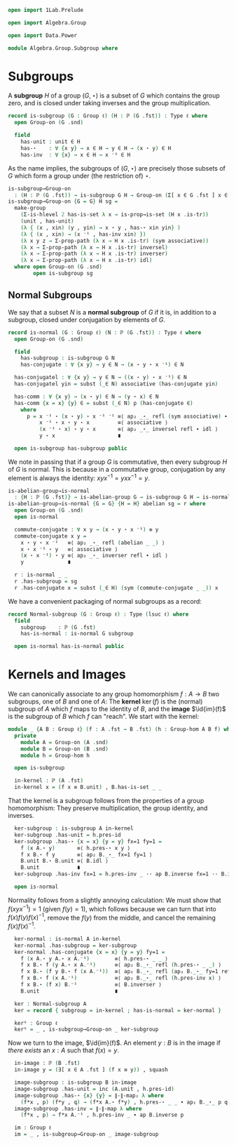 ```agda
open import 1Lab.Prelude

open import Algebra.Group

open import Data.Power

module Algebra.Group.Subgroup where
```

<!--
```agda
private variable
  ℓ ℓ' : Level
  G : Group ℓ
```
-->

# Subgroups

A **subgroup** $H$ of a group $(G, \star)$ is a subset of $G$ which
contains the group zero, and is closed under taking inverses and the
group multiplication.

```agda
record is-subgroup (G : Group ℓ) (H : ℙ (G .fst)) : Type ℓ where
  open Group-on (G .snd)

  field
    has-unit : unit ∈ H
    has-⋆    : ∀ {x y} → x ∈ H → y ∈ H → (x ⋆ y) ∈ H
    has-inv  : ∀ {x} → x ∈ H → x ⁻¹ ∈ H
```

As the name implies, the subgroups of $(G, \star)$ are precisely those
subsets of $G$ which form a group under (the restriction of) $\star$.

```agda
is-subgroup→Group-on
  : (H : ℙ (G .fst)) → is-subgroup G H → Group-on (Σ[ x ∈ G .fst ] x ∈ H)
is-subgroup→Group-on {G = G} H sg =
  make-group
    (Σ-is-hlevel 2 has-is-set λ x → is-prop→is-set (H x .is-tr))
    (unit , has-unit)
    (λ { (x , xin) (y , yin) → x ⋆ y , has-⋆ xin yin} )
    (λ { (x , xin) → (x ⁻¹ , has-inv xin) })
    (λ x y z → Σ-prop-path (λ x → H x .is-tr) (sym associative))
    (λ x → Σ-prop-path (λ x → H x .is-tr) inversel)
    (λ x → Σ-prop-path (λ x → H x .is-tr) inverser)
    (λ x → Σ-prop-path (λ x → H x .is-tr) idl)
  where open Group-on (G .snd)
        open is-subgroup sg
```

## Normal Subgroups

We say that a subset $N$ is a **normal subgroup** of $G$ if it is, in
addition to a subgroup, closed under conjugation by elements of $G$.

```agda
record is-normal (G : Group ℓ) (N : ℙ (G .fst)) : Type ℓ where
  open Group-on (G .snd)

  field
    has-subgroup : is-subgroup G N
    has-conjugate : ∀ {x y} → y ∈ N → (x ⋆ y ⋆ x ⁻¹) ∈ N

  has-conjugatel : ∀ {x y} → y ∈ N → ((x ⋆ y) ⋆ x ⁻¹) ∈ N
  has-conjugatel yin = subst (_∈ N) associative (has-conjugate yin)

  has-comm : ∀ {x y} → (x ⋆ y) ∈ N → (y ⋆ x) ∈ N
  has-comm {x = x} {y} ∈ = subst (_∈ N) p (has-conjugate ∈)
    where
      p = x ⁻¹ ⋆ (x ⋆ y) ⋆ x ⁻¹ ⁻¹ ≡⟨ ap₂ _⋆_ refl (sym associative) ∙ (λ i → x ⁻¹ ⋆ x ⋆ y ⋆ inv-inv {x = x} i) ⟩
          x ⁻¹ ⋆ x ⋆ y ⋆ x         ≡⟨ associative ⟩
          (x ⁻¹ ⋆ x) ⋆ y ⋆ x       ≡⟨ ap₂ _⋆_ inversel refl ∙ idl ⟩
          y ⋆ x                    ∎

  open is-subgroup has-subgroup public
```

We note in passing that if a group $G$ is commutative, then every
subgroup $H$ of $G$ is normal. This is because in a commutative group,
conjugation by any element is always the identity: $xyx^{-1} = yxx^{-1}
= y$.

```agda
is-abelian-group→is-normal
  : {H : ℙ (G .fst)} → is-abelian-group G → is-subgroup G H → is-normal G H
is-abelian-group→is-normal {G = G} {H = H} abelian sg = r where
  open Group-on (G .snd)
  open is-normal

  commute-conjugate : ∀ x y → (x ⋆ y ⋆ x ⁻¹) ≡ y
  commute-conjugate x y =
    x ⋆ y ⋆ x ⁻¹   ≡⟨ ap₂ _⋆_ refl (abelian _ _) ⟩
    x ⋆ x ⁻¹ ⋆ y   ≡⟨ associative ⟩
    (x ⋆ x ⁻¹) ⋆ y ≡⟨ ap₂ _⋆_ inverser refl ∙ idl ⟩
    y              ∎

  r : is-normal _ _
  r .has-subgroup = sg
  r .has-conjugate x = subst (_∈ H) (sym (commute-conjugate _ _)) x
```

We have a convenient packaging of normal subgroups as a record:

```agda
record Normal-subgroup (G : Group ℓ) : Type (lsuc ℓ) where
  field
    subgroup    : ℙ (G .fst)
    has-is-normal : is-normal G subgroup

  open is-normal has-is-normal public
```

# Kernels and Images

We can canonically associate to any group homomorphism $f : A \to B$ two
subgroups, one of $B$ and one of $A$: The **kernel** $\ker(f)$ is
the (normal) subgroup of $A$ which $f$ maps to the identity of $B$, and
the **image** $\id{im}(f)$ is the subgroup of $B$ which $f$ can "reach".
We start with the kernel:

```agda
module _ {A B : Group ℓ} (f : A .fst → B .fst) (h : Group-hom A B f) where
  private
    module A = Group-on (A .snd)
    module B = Group-on (B .snd)
    module h = Group-hom h

  open is-subgroup

  in-kernel : ℙ (A .fst)
  in-kernel x = (f x ≡ B.unit) , B.has-is-set _ _
```

That the kernel is a subgroup follows from the properties of a group
homomorphism: They preserve multiplication, the group identity, and
inverses.

```agda
  ker-subgroup : is-subgroup A in-kernel
  ker-subgroup .has-unit = h.pres-id
  ker-subgroup .has-⋆ {x = x} {y = y} fx=1 fy=1 =
    f (x A.⋆ y)       ≡⟨ h.pres-⋆ x y ⟩
    f x B.⋆ f y       ≡⟨ ap₂ B._⋆_ fx=1 fy=1 ⟩
    B.unit B.⋆ B.unit ≡⟨ B.idl ⟩
    B.unit            ∎
  ker-subgroup .has-inv fx=1 = h.pres-inv _ ·· ap B.inverse fx=1 ·· B.inv-unit≡unit

  open is-normal
```

Normality follows from a slightly annoying calculation: We must show
that $f(xyx^{-1}) = 1$ (given $f(y) = 1$), which follows because we can
turn that into $f(x)f(y)f(x)^{-1}$, remove the $f(y)$ from the middle,
and cancel the remaining $f(x)f(x)^{-1}$.

```agda
  ker-normal : is-normal A in-kernel
  ker-normal .has-subgroup = ker-subgroup
  ker-normal .has-conjugate {x = x} {y = y} fy=1 =
    f (x A.⋆ y A.⋆ x A.⁻¹)        ≡⟨ h.pres-⋆ _ _ ⟩
    f x B.⋆ f (y A.⋆ x A.⁻¹)      ≡⟨ ap₂ B._⋆_ refl (h.pres-⋆ _ _) ⟩
    f x B.⋆ (f y B.⋆ f (x A.⁻¹))  ≡⟨ ap₂ B._⋆_ refl (ap₂ B._⋆_ fy=1 refl ∙ B.idl) ⟩
    f x B.⋆ f (x A.⁻¹)            ≡⟨ ap₂ B._⋆_ refl (h.pres-inv x) ⟩
    f x B.⋆ (f x) B.⁻¹            ≡⟨ B.inverser ⟩
    B.unit                        ∎

  ker : Normal-subgroup A
  ker = record { subgroup = in-kernel ; has-is-normal = ker-normal }

  kerᴳ : Group ℓ
  kerᴳ = _ , is-subgroup→Group-on _ ker-subgroup
```

Now we turn to the image, $\id{im}(f)$. An element $y : B$ is in the
image if _there exists_ an $x : A$ such that $f(x)=y$.

```agda
  in-image : ℙ (B .fst)
  in-image y = (∃[ x ∈ A .fst ] (f x ≡ y)) , squash

  image-subgroup : is-subgroup B in-image
  image-subgroup .has-unit = inc (A.unit , h.pres-id)
  image-subgroup .has-⋆ {x} {y} = ∥-∥-map₂ λ where
    (f*x , p) (f*y , q) → (f*x A.⋆ f*y) , h.pres-⋆ _ _ ∙ ap₂ B._⋆_ p q
  image-subgroup .has-inv = ∥-∥-map λ where
    (f*x , p) → f*x A.⁻¹ , h.pres-inv _ ∙ ap B.inverse p

  im : Group ℓ
  im = _ , is-subgroup→Group-on _ image-subgroup
```
